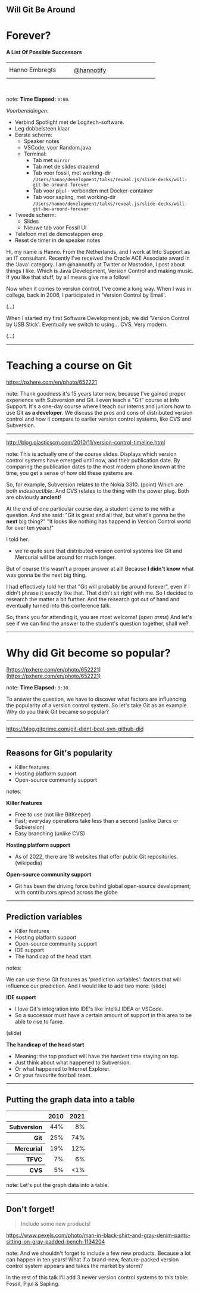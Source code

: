 <h2>Will Git Be Around</h2>
<h1>Forever?</h1>
<h4>A List Of Possible Successors</h4>

<table>
    <tr>
        <td style="vertical-align: middle;" width="35.3%">Hanno Embregts</td>
        <td style="text-align: left; vertical-align: middle; padding: 0 0 0 0"><img width="14%" data-src="img/logos/ace-associate-spade.png" class="no-background" style="margin-top: 30px"/></td>
        <td style="text-align: right;"><img width="25%" data-src="img/icons/twitter-white.png" class="no-background" style="margin-top: 35px"/></td>
        <td style="vertical-align: middle; padding: 0 0 0 0"><a href="https://www.twitter.com/hannotify">@hannotify</a></td>
    </tr>
</table>
<img data-src="img/logos/java-community-logo.png" width="10%" class="no-background" style="margin-right: 2em">
<img data-src="img/logos/devoxx-pl.png" width="40%" class="no-background"/>
<br/>

note:
**Time Elapsed:** `0:00`.

*Voorbereidingen*:

* Verbind Spotlight met de Logitech-software.
* Leg dobbelsteen klaar
* Eerste scherm:
  * Speaker notes
  * VSCode, voor Random.java
  * Terminal:
    * Tab met `mirror`
    * Tab met de slides draaiend
    * Tab voor fossil, met working-dir `/Users/hanno/development/talks/reveal.js/slide-decks/will-git-be-around-forever`
    * Tab voor pijul - verbonden met Docker-container
    * Tab voor sapling, met working-dir `/Users/hanno/development/talks/reveal.js/slide-decks/will-git-be-around-forever`
* Tweede scherm:
  * Slides
  * Nieuwe tab voor Fossil UI
* Telefoon met de demostappen erop
* Reset de timer in de speaker notes

Hi, my name is Hanno. 
From the Netherlands, and I work at Info Support as an IT consultant.
Recently I've received the Oracle ACE Associate award in the 'Java' category.
I am @hannotify at Twitter or Mastodon, I post about things I like.
Which is Java Development, Version Control and making music.
If you like that stuff, by all means give me a follow!

Now when it comes to version control, I've come a long way.
When I was in college, back in 2006, I participated in 'Version Control by Email'.

(...)

When I started my first Software Development job, we did 'Version Control by USB Stick'.
Eventually we switch to using... CVS. Very modern.

(...)

---

<!-- .slide: data-background="img/background/usb-sticks.jpg" data-background-color="black" data-background-opacity="0.3"-->

# Teaching a course on Git

<https://pxhere.com/en/photo/652221> <!-- .element: class="attribution" -->

note:
Thank goodness it's 15 years later now, because I've gained proper experience with Subversion and Git.
I even teach a "Git" course at Info Support.
It's a one-day course where I teach our interns and juniors how to use Git **as a developer**.
We discuss the pros and cons of distributed version control and how it compare to earlier version control systems, like CVS and Subversion. 

---

<!-- .slide: data-background="img/background/version-control-timeline.png" data-background-size="contain" data-background-color="white" -->

<http://blog.plasticscm.com/2010/11/version-control-timeline.html> <!-- .element: class="attribution" -->

note:
This is actually one of the course slides.
Displays which version control systems have emerged until now, and their publication date.
By comparing the publication dates to the most modern phone known at the time, you get a sense of how old these systems are.

So, for example, Subversion relates to the Nokia 3310. (point)
Which are both *indestructible*.
And CVS relates to the thing with the power plug.
Both are obviously **ancient**!

At the end of one particular course day, a student came to me with a question.
And she said: "Git is great and all that, but what's gonna be the **next** big thing?"
"It looks like nothing has happend in Version Control world for over ten years!"

I told her: 

* we're quite sure that distributed version control systems like Git and Mercurial will be around for much longer.

But of course this wasn't a proper answer at all!
Because **I didn't know** what was gonna be the next big thing.

I had effectively told her that "Git will probably be around forever", even if I didn't phrase it exactly like that.
That didn't sit right with me.
So I decided to research the matter a bit further.
And the research got out of hand and eventually turned into this conference talk.

So, thank you for attending it, you are most welcome! (*open arms*)
And let's see if we can find the answer to the student's question together, shall we?

---

<!-- .slide: data-background="img/background/usb-sticks.jpg" data-background-color="black" data-background-opacity="0.3"-->

# Why did Git become so popular?

[https://pxhere.com/en/photo/652221](https://pxhere.com/en/photo/652221)  <!-- .element: class="attribution" -->

note: 
**Time Elapsed:** `3:30`.

To answer the question, we have to discover what factors are influencing the popularity of a version control system.
So let's take Git as an example.
Why do you think Git became so popular?

---

<!-- .slide: data-background-color="#f9f9f9" data-background="img/background/vcs-popularity-graph.png" data-background-size="60%" --->

<https://blog.gitprime.com/git-didnt-beat-svn-github-did> <!-- .element: class="attribution" -->

---

## Reasons for Git's popularity

* Killer features
* Hosting platform support
* Open-source community support

notes:

**Killer features**

* Free to use (not like BitKeeper)
* Fast; everyday operations take less than a second (unlike Darcs or Subversion)
* Easy branching (unlike CVS)

**Hosting platform support**

* As of 2022, there are 18 websites that offer public Git repositories. (wikipedia)

**Open-source community support**

* Git has been the driving force behind global open-source development; with contributors spread across the globe

---

## Prediction variables

<ul>
    <li>Killer features
    <li>Hosting platform support
    <li>Open-source community support
    <li class="fragment">IDE support
    <li class="fragment">The handicap of the head start
</ul>

notes:

We can use these Git features as 'prediction variables': factors that will influence our prediction.
And I would like to add two more: (slide)

**IDE support**

* I love Git's integration into IDE's like IntelliJ IDEA or VSCode.
* So a successor must have a certain amount of support in this area to be able to rise to fame.

(slide)

**The handicap of the head start**

* Meaning: the top product will have the hardest time staying on top.
* Just think about what happened to Subversion.
* Or what happened to Internet Explorer.
* Or your favourite football team.

---

## Putting the graph data into a table

<table>
    <thead>
        <tr>
            <th/>
            <th>2010</th>
            <th>2021</th>
        </tr>
    </thead>
    <tbody>
        <tr>
            <th align="right">Subversion</th>
            <td align="right">44%</td>
            <td align="right">8%</td>
        </tr>
        <tr>
            <th align="right">Git</th>
            <td align="right">25%</td>
            <td align="right">74%</td>
        </tr>
        <tr>
            <th align="right">Mercurial</th>
            <td align="right">19%</td>
            <td align="right">12%</td>
        </tr>  
        <tr>
            <th align="right">TFVC</th>
            <td align="right">7%</td>
            <td align="right">6%</td>
        </tr>
        <tr>
            <th align="right">CVS</th>
            <td align="right">5%</td>
            <td align="right">&lt;1%</td>
        </tr>      
    </tbody>
</table>

note:
Let's put the graph data into a table.

---

<!-- .slide: data-background="img/background/problem-encountered.jpg" data-background-color="black" data-background-opacity="0.5" --->

## Don't forget!

<blockquote class="explanation">
    Include some new products!
</blockquote>

<https://www.pexels.com/photo/man-in-black-shirt-and-gray-denim-pants-sitting-on-gray-padded-bench-1134204> <!-- .element: class="attribution" -->

note:
And we shouldn't forget to include a few new products.
Because a lot can happen in ten years!
What if a brand-new, feature-packed version control system appears and takes the market by storm?

In the rest of this talk I'll add 3 newer version control systems to this table: Fossil, Pijul & Sapling.
